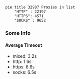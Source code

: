 
```mermaid
pie title 32987 Proxies in list
    "HTTP" : 22197
    "HTTPS": 4571
    "SOCKS" : 9652
```

### Some Info
#### Average Timeout

- mixed: 3.2s
- http: 1.6s
- https: 8.6s
- socks: 6.5s